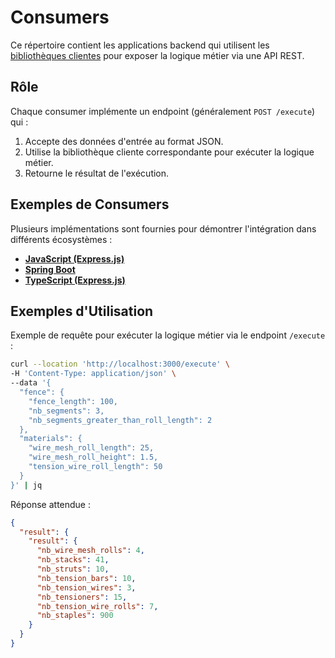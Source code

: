 # Consumers

Ce répertoire contient les applications backend qui utilisent les [bibliothèques clientes](../business-logic-client-lib/README.md) pour exposer la logique métier via une API REST.

## Rôle

Chaque consumer implémente un endpoint (généralement `POST /execute`) qui :

1.  Accepte des données d'entrée au format JSON.
2.  Utilise la bibliothèque cliente correspondante pour exécuter la logique métier.
3.  Retourne le résultat de l'exécution.

## Exemples de Consumers

Plusieurs implémentations sont fournies pour démontrer l'intégration dans différents écosystèmes :

-   **[JavaScript (Express.js)](./js/README.md)**
-   **[Spring Boot](./spring-boot/README.md)**
-   **[TypeScript (Express.js)](./ts/README.md)**

## Exemples d'Utilisation

Exemple de requête pour exécuter la logique métier via le endpoint `/execute` :

```bash
curl --location 'http://localhost:3000/execute' \
-H 'Content-Type: application/json' \
--data '{
  "fence": {
    "fence_length": 100,
    "nb_segments": 3,
    "nb_segments_greater_than_roll_length": 2
  },
  "materials": {
    "wire_mesh_roll_length": 25,
    "wire_mesh_roll_height": 1.5,
    "tension_wire_roll_length": 50
  }
}' | jq
```

Réponse attendue :

```json
{
  "result": {
    "result": {
      "nb_wire_mesh_rolls": 4,
      "nb_stacks": 41,
      "nb_struts": 10,
      "nb_tension_bars": 10,
      "nb_tension_wires": 3,
      "nb_tensioners": 15,
      "nb_tension_wire_rolls": 7,
      "nb_staples": 900
    }
  }
}
```
